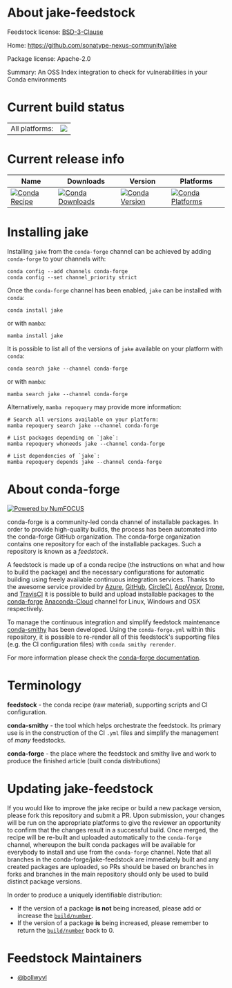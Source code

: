 About jake-feedstock
====================

Feedstock license: [BSD-3-Clause](https://github.com/conda-forge/jake-feedstock/blob/main/LICENSE.txt)

Home: https://github.com/sonatype-nexus-community/jake

Package license: Apache-2.0

Summary: An OSS Index integration to check for vulnerabilities in your Conda environments

Current build status
====================


<table><tr><td>All platforms:</td>
    <td>
      <a href="https://dev.azure.com/conda-forge/feedstock-builds/_build/latest?definitionId=13573&branchName=main">
        <img src="https://dev.azure.com/conda-forge/feedstock-builds/_apis/build/status/jake-feedstock?branchName=main">
      </a>
    </td>
  </tr>
</table>

Current release info
====================

| Name | Downloads | Version | Platforms |
| --- | --- | --- | --- |
| [![Conda Recipe](https://img.shields.io/badge/recipe-jake-green.svg)](https://anaconda.org/conda-forge/jake) | [![Conda Downloads](https://img.shields.io/conda/dn/conda-forge/jake.svg)](https://anaconda.org/conda-forge/jake) | [![Conda Version](https://img.shields.io/conda/vn/conda-forge/jake.svg)](https://anaconda.org/conda-forge/jake) | [![Conda Platforms](https://img.shields.io/conda/pn/conda-forge/jake.svg)](https://anaconda.org/conda-forge/jake) |

Installing jake
===============

Installing `jake` from the `conda-forge` channel can be achieved by adding `conda-forge` to your channels with:

```
conda config --add channels conda-forge
conda config --set channel_priority strict
```

Once the `conda-forge` channel has been enabled, `jake` can be installed with `conda`:

```
conda install jake
```

or with `mamba`:

```
mamba install jake
```

It is possible to list all of the versions of `jake` available on your platform with `conda`:

```
conda search jake --channel conda-forge
```

or with `mamba`:

```
mamba search jake --channel conda-forge
```

Alternatively, `mamba repoquery` may provide more information:

```
# Search all versions available on your platform:
mamba repoquery search jake --channel conda-forge

# List packages depending on `jake`:
mamba repoquery whoneeds jake --channel conda-forge

# List dependencies of `jake`:
mamba repoquery depends jake --channel conda-forge
```


About conda-forge
=================

[![Powered by
NumFOCUS](https://img.shields.io/badge/powered%20by-NumFOCUS-orange.svg?style=flat&colorA=E1523D&colorB=007D8A)](https://numfocus.org)

conda-forge is a community-led conda channel of installable packages.
In order to provide high-quality builds, the process has been automated into the
conda-forge GitHub organization. The conda-forge organization contains one repository
for each of the installable packages. Such a repository is known as a *feedstock*.

A feedstock is made up of a conda recipe (the instructions on what and how to build
the package) and the necessary configurations for automatic building using freely
available continuous integration services. Thanks to the awesome service provided by
[Azure](https://azure.microsoft.com/en-us/services/devops/), [GitHub](https://github.com/),
[CircleCI](https://circleci.com/), [AppVeyor](https://www.appveyor.com/),
[Drone](https://cloud.drone.io/welcome), and [TravisCI](https://travis-ci.com/)
it is possible to build and upload installable packages to the
[conda-forge](https://anaconda.org/conda-forge) [Anaconda-Cloud](https://anaconda.org/)
channel for Linux, Windows and OSX respectively.

To manage the continuous integration and simplify feedstock maintenance
[conda-smithy](https://github.com/conda-forge/conda-smithy) has been developed.
Using the ``conda-forge.yml`` within this repository, it is possible to re-render all of
this feedstock's supporting files (e.g. the CI configuration files) with ``conda smithy rerender``.

For more information please check the [conda-forge documentation](https://conda-forge.org/docs/).

Terminology
===========

**feedstock** - the conda recipe (raw material), supporting scripts and CI configuration.

**conda-smithy** - the tool which helps orchestrate the feedstock.
                   Its primary use is in the construction of the CI ``.yml`` files
                   and simplify the management of *many* feedstocks.

**conda-forge** - the place where the feedstock and smithy live and work to
                  produce the finished article (built conda distributions)


Updating jake-feedstock
=======================

If you would like to improve the jake recipe or build a new
package version, please fork this repository and submit a PR. Upon submission,
your changes will be run on the appropriate platforms to give the reviewer an
opportunity to confirm that the changes result in a successful build. Once
merged, the recipe will be re-built and uploaded automatically to the
`conda-forge` channel, whereupon the built conda packages will be available for
everybody to install and use from the `conda-forge` channel.
Note that all branches in the conda-forge/jake-feedstock are
immediately built and any created packages are uploaded, so PRs should be based
on branches in forks and branches in the main repository should only be used to
build distinct package versions.

In order to produce a uniquely identifiable distribution:
 * If the version of a package **is not** being increased, please add or increase
   the [``build/number``](https://docs.conda.io/projects/conda-build/en/latest/resources/define-metadata.html#build-number-and-string).
 * If the version of a package **is** being increased, please remember to return
   the [``build/number``](https://docs.conda.io/projects/conda-build/en/latest/resources/define-metadata.html#build-number-and-string)
   back to 0.

Feedstock Maintainers
=====================

* [@bollwyvl](https://github.com/bollwyvl/)

